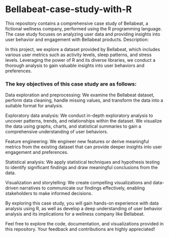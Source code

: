 # Bellabeat-case-study-with-R
This repository contains a comprehensive case study of Bellabeat, a fictional wellness company, performed using the R programming language. The case study focuses on analyzing user data and providing insights into user behavior and engagement with Bellabeat products.
Description:

In this project, we explore a dataset provided by Bellabeat, which includes various user metrics such as activity levels, sleep patterns, and stress levels. Leveraging the power of R and its diverse libraries, we conduct a thorough analysis to gain valuable insights into user behaviors and preferences.

### The key objectives of this case study are as follows:

Data exploration and preprocessing: We examine the Bellabeat dataset, perform data cleaning, handle missing values, and transform the data into a suitable format for analysis.

Exploratory data analysis: We conduct in-depth exploratory analysis to uncover patterns, trends, and relationships within the dataset. We visualize the data using graphs, charts, and statistical summaries to gain a comprehensive understanding of user behaviors.

Feature engineering: We engineer new features or derive meaningful metrics from the existing dataset that can provide deeper insights into user engagement and preferences.

Statistical analysis: We apply statistical techniques and hypothesis testing to identify significant findings and draw meaningful conclusions from the data.

Visualization and storytelling: We create compelling visualizations and data-driven narratives to communicate our findings effectively, enabling stakeholders to make informed decisions.

By exploring this case study, you will gain hands-on experience with data analysis using R, as well as develop a deep understanding of user behavior analysis and its implications for a wellness company like Bellabeat.

Feel free to explore the code, documentation, and visualizations provided in this repository. Your feedback and contributions are highly appreciated!
